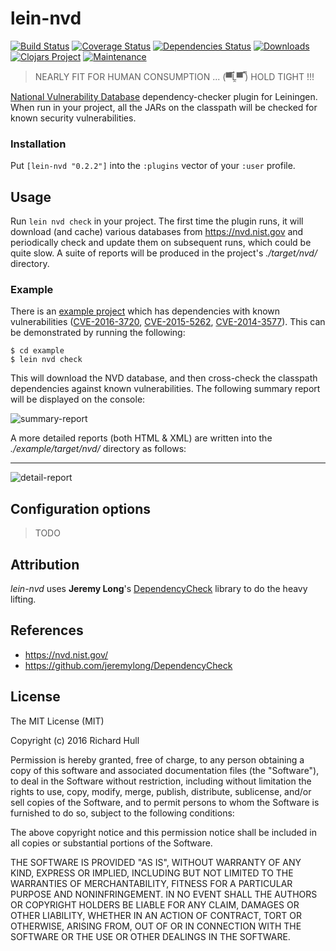 # lein-nvd
[![Build Status](https://travis-ci.org/rm-hull/lein-nvd.svg?branch=master)](http://travis-ci.org/rm-hull/lein-nvd)
[![Coverage Status](https://coveralls.io/repos/rm-hull/lein-nvd/badge.svg?branch=master)](https://coveralls.io/r/rm-hull/lein-nvd?branch=master)
[![Dependencies Status](https://jarkeeper.com/rm-hull/lein-nvd/status.svg)](https://jarkeeper.com/rm-hull/lein-nvd)
[![Downloads](https://jarkeeper.com/rm-hull/lein-nvd/downloads.svg)](https://jarkeeper.com/rm-hull/lein-nvd)
[![Clojars Project](https://img.shields.io/clojars/v/lein-nvd.svg)](https://clojars.org/lein-nvd)
[![Maintenance](https://img.shields.io/maintenance/yes/2016.svg?maxAge=2592000)]()

> NEARLY FIT FOR HUMAN CONSUMPTION ... (▀̿Ĺ̯▀̿ ̿) HOLD TIGHT !!!

[National Vulnerability Database](https://nvd.nist.gov/) dependency-checker plugin for Leiningen.
When run in your project, all the JARs on the classpath will be checked for
known security vulnerabilities.

### Installation

Put `[lein-nvd "0.2.2"]` into the `:plugins` vector of your `:user` profile.

## Usage

Run `lein nvd check` in your project. The first time the plugin runs, it will
download (and cache) various databases from https://nvd.nist.gov and
periodically check and update them on subsequent runs, which could be quite
slow. A suite of reports will be produced in the project's _./target/nvd/_
directory.

### Example

There is an [example project](https://github.com/rm-hull/lein-nvd/blob/master/example/project.clj)
which has dependencies with known vulnerabilities
([CVE-2016-3720](https://web.nvd.nist.gov/view/vuln/detail?vulnId=CVE-2016-3720),
[CVE-2015-5262](https://web.nvd.nist.gov/view/vuln/detail?vulnId=CVE-2015-5262),
[CVE-2014-3577](https://web.nvd.nist.gov/view/vuln/detail?vulnId=CVE-2014-3577)).
This can be demonstrated by running the following:

    $ cd example
    $ lein nvd check

This will download the NVD database, and then cross-check the classpath dependencies
against known vulnerabilities. The following summary report will be displayed on the
console:

![summary-report](https://raw.githubusercontent.com/rm-hull/lein-nvd/master/example/img/summary-report.png)

A more detailed reports (both HTML & XML) are written into the
_./example/target/nvd/_ directory as follows:

---
![detail-report](https://raw.githubusercontent.com/rm-hull/lein-nvd/master/example/img/detail-report.png)

## Configuration options

> TODO

## Attribution

_lein-nvd_ uses **Jeremy Long**'s [DependencyCheck](https://github.com/jeremylong/DependencyCheck)
library to do the heavy lifting.

## References

* https://nvd.nist.gov/
* https://github.com/jeremylong/DependencyCheck

## License

The MIT License (MIT)

Copyright (c) 2016 Richard Hull

Permission is hereby granted, free of charge, to any person obtaining a copy of
this software and associated documentation files (the "Software"), to deal in
the Software without restriction, including without limitation the rights to
use, copy, modify, merge, publish, distribute, sublicense, and/or sell copies of
the Software, and to permit persons to whom the Software is furnished to do so,
subject to the following conditions:

The above copyright notice and this permission notice shall be included in all
copies or substantial portions of the Software.

THE SOFTWARE IS PROVIDED "AS IS", WITHOUT WARRANTY OF ANY KIND, EXPRESS OR
IMPLIED, INCLUDING BUT NOT LIMITED TO THE WARRANTIES OF MERCHANTABILITY, FITNESS
FOR A PARTICULAR PURPOSE AND NONINFRINGEMENT. IN NO EVENT SHALL THE AUTHORS OR
COPYRIGHT HOLDERS BE LIABLE FOR ANY CLAIM, DAMAGES OR OTHER LIABILITY, WHETHER
IN AN ACTION OF CONTRACT, TORT OR OTHERWISE, ARISING FROM, OUT OF OR IN
CONNECTION WITH THE SOFTWARE OR THE USE OR OTHER DEALINGS IN THE SOFTWARE.
